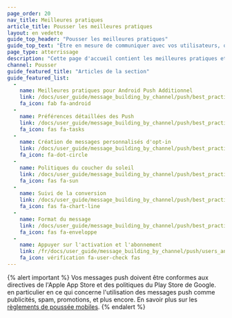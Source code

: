 ```yaml
---
page_order: 20
nav_title: Meilleures pratiques
article_title: Pousser les meilleures pratiques
layout: en vedette
guide_top_header: "Pousser les meilleures pratiques"
guide_top_text: "Être en mesure de communiquer avec vos utilisateurs, qu'ils soient « in-app » ou non, peut être extrêmement utile, ce qui fait des notifications push un outil puissant. Mais avec le pouvoir vient la responsabilité et mal utilisée, ils peuvent être potentiellement invasifs. Pour échapper à la pulsation, suivez les meilleures pratiques et utilisez les cas ci-dessous pour vous assurer que vos messages de push inspirent un engagement plutôt que des ennuis."
page_type: atterrissage
description: "Cette page d'accueil contient les meilleures pratiques et les cas d'utilisation pour s'assurer que vos messages push inspirent l'engagement plutôt que l'agitation."
channel: Pousser
guide_featured_title: "Articles de la section"
guide_featured_list:
  - 
    name: Meilleures pratiques pour Android Push Additionnel
    link: /docs/user_guide/message_building_by_channel/push/best_practices/additional_android_best_practices/
    fa_icon: fab fa-android
  - 
    name: Préférences détaillées des Push
    link: /docs/user_guide/message_building_by_channel/push/best_practices/detailed_push_preferences/
    fa_icon: fas fa-tasks
  - 
    name: Création de messages personnalisés d'opt-in
    link: /docs/user_guide/message_building_by_channel/push/best_practices/creating_custom_opt-in_prompts/
    fa_icon: fa-dot-circle
  - 
    name: Politiques du coucher du soleil
    link: /docs/user_guide/message_building_by_channel/push/best_practices/sunset_policies/
    fa_icon: fas fa-sun
  - 
    name: Suivi de la conversion
    link: /docs/user_guide/message_building_by_channel/push/best_practices/conversion_tracking/
    fa_icon: fas fa-chart-line
  - 
    name: Format du message
    link: /docs/user_guide/message_building_by_channel/push/best_practices/message_format/
    fa_icon: fas fa-enveloppe
  - 
    name: Appuyer sur l'activation et l'abonnement
    link: /fr/docs/user_guide/message_building_by_channel/push/users_and_subscriptions/
    fa_icon: vérification fa-user-check fas
---
```


{% alert important %}
Vos messages push doivent être conformes aux directives de l'Apple App Store et des politiques du Play Store de Google. en particulier en ce qui concerne l'utilisation des messages push comme publicités, spam, promotions, et plus encore. En savoir plus sur les [règlements de poussée mobiles]({{site.baseurl}}/user_guide/message_building_by_channel/push/about/#mobile-push-regulations-for-apps).
{% endalert %}

<br><br>
